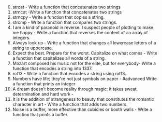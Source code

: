 0. strcat - Write a function that concatenates two strings
1. strncat -Write a function that concatenates two strings
2. strncpy - Write a function that copies a string.
3. strcmp - Write a function that compares two strings.
4. I am a kind of paranoid in reverse. I suspect people of plotting to make me happy - Write a function that reverses the content of an array of integers.
5. Always look up - Write a function that changes all lowercase letters of a string to uppercase.
6. Expect the best. Prepare for the worst. Capitalize on what comes - Write a function that capitalizes all words of a string.
7. Mozart composed his music not for the elite, but for everybody- Write a function that encodes a string into 1337.
8. rot13 - Write a function that encodes a string using rot13.
9. Numbers have life; they're not just symbols on paper - #advanced
Write a function that prints an integer
10. A dream doesn't become reality through magic; it takes sweat, determination and hard work - 
11. It is the addition of strangeness to beauty that constitutes the romantic character in art - Write a function that adds two numbers.
12. Noise is a buffer, more effective than cubicles or booth walls - Write a function that prints a buffer.
